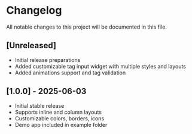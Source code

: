 # Changelog

All notable changes to this project will be documented in this file.

## [Unreleased]
- Initial release preparations
- Added customizable tag input widget with multiple styles and layouts
- Added animations support and tag validation

## [1.0.0] - 2025-06-03
- Initial stable release
- Supports inline and column layouts
- Customizable colors, borders, icons
- Demo app included in example folder
